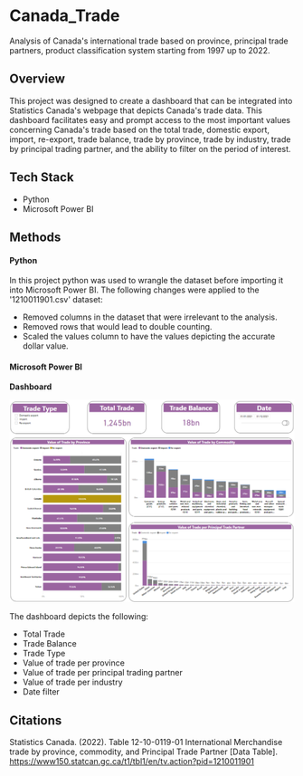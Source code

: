 # Canada_Trade
Analysis of Canada's international trade based on province, principal trade partners, product classification system starting from 1997 up to 2022.

## **Overview**
This project was designed to create a dashboard that can be integrated into Statistics Canada's webpage that depicts Canada's trade data. This dashboard facilitates easy and prompt access to the most important values concerning Canada's trade based on the total trade, domestic export, import, re-export, trade balance, trade by province, trade by industry, trade by principal trading partner, and the ability to filter on the period of interest.


## **Tech Stack**
  * Python
  * Microsoft Power BI


## **Methods**

#### **Python**
In this project python was used to wrangle the dataset before importing it into Microsoft Power BI. The following changes were applied to the '1210011901.csv' dataset:

  * Removed columns in the dataset that were irrelevant to the analysis.
  * Removed rows that would lead to double counting.
  * Scaled the values column to have the values depicting the accurate dollar value.


#### **Microsoft Power BI**

**Dashboard**

![Trade_Dashboard](https://github.com/OmarQasem94/Canada_Trade/blob/main/Images/Trade_Dashboard.png)

The dashboard depicts the following:

  * Total Trade
  * Trade Balance
  * Trade Type 
  * Value of trade per province
  * Value of trade per principal trading partner
  * Value of trade per industry
  * Date filter


## **Citations**

Statistics Canada. (2022). Table 12-10-0119-01 International Merchandise trade by province, commodity, and Principal Trade Partner [Data Table].
https://www150.statcan.gc.ca/t1/tbl1/en/tv.action?pid=1210011901

